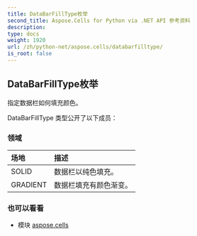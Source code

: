 ```yaml
---
title: DataBarFillType枚举
second_title: Aspose.Cells for Python via .NET API 参考资料
description:
type: docs
weight: 1920
url: /zh/python-net/aspose.cells/databarfilltype/
is_root: false
---
```

## DataBarFillType枚举
指定数据栏如何填充颜色。



DataBarFillType 类型公开了以下成员：

### 领域
|场地|描述|
| :- | :- |
| SOLID |数据栏以纯色填充。|
| GRADIENT |数据栏填充有颜色渐变。|



### 也可以看看
* 模块 [aspose.cells](..)
